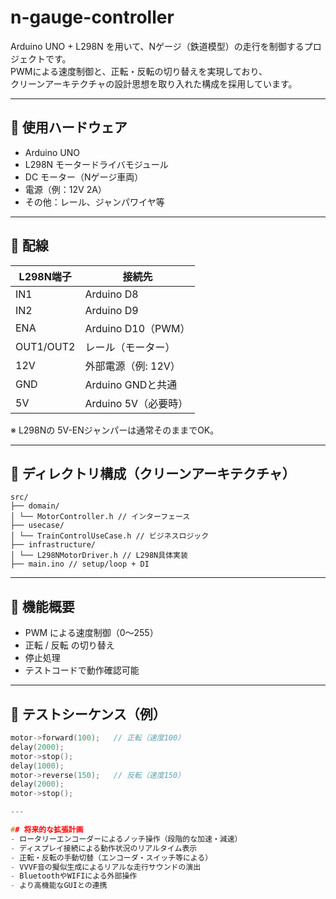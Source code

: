 # n-gauge-controller

Arduino UNO + L298N を用いて、Nゲージ（鉄道模型）の走行を制御するプロジェクトです。  
PWMによる速度制御と、正転・反転の切り替えを実現しており、  
クリーンアーキテクチャの設計思想を取り入れた構成を採用しています。

---

## 🔧 使用ハードウェア

- Arduino UNO
- L298N モータードライバモジュール
- DC モーター（Nゲージ車両）
- 電源（例：12V 2A）
- その他：レール、ジャンパワイヤ等

---

## 🔌 配線

| L298N端子 | 接続先               |
|-----------|----------------------|
| IN1       | Arduino D8           |
| IN2       | Arduino D9           |
| ENA       | Arduino D10（PWM）   |
| OUT1/OUT2 | レール（モーター）   |
| 12V       | 外部電源（例: 12V）  |
| GND       | Arduino GNDと共通    |
| 5V        | Arduino 5V（必要時） |

※ L298Nの 5V-ENジャンパーは通常そのままでOK。

---

## 🧱 ディレクトリ構成（クリーンアーキテクチャ）

```
src/
├── domain/
│ └── MotorController.h // インターフェース
├── usecase/
│ └── TrainControlUseCase.h // ビジネスロジック
├── infrastructure/
│ └── L298NMotorDriver.h // L298N具体実装
├── main.ino // setup/loop + DI
```

---

## 🚆 機能概要

- PWM による速度制御（0〜255）
- 正転 / 反転 の切り替え
- 停止処理
- テストコードで動作確認可能

---

## 🧪 テストシーケンス（例）

```cpp
motor->forward(100);   // 正転（速度100）
delay(2000);
motor->stop();
delay(1000);
motor->reverse(150);   // 反転（速度150）
delay(2000);
motor->stop();

---

## 将来的な拡張計画
- ロータリーエンコーダーによるノッチ操作（段階的な加速・減速）
- ディスプレイ接続による動作状況のリアルタイム表示
- 正転・反転の手動切替（エンコーダ・スイッチ等による）
- VVVF音の擬似生成によるリアルな走行サウンドの演出
- BluetoothやWIFIによる外部操作
- より高機能なGUIとの連携